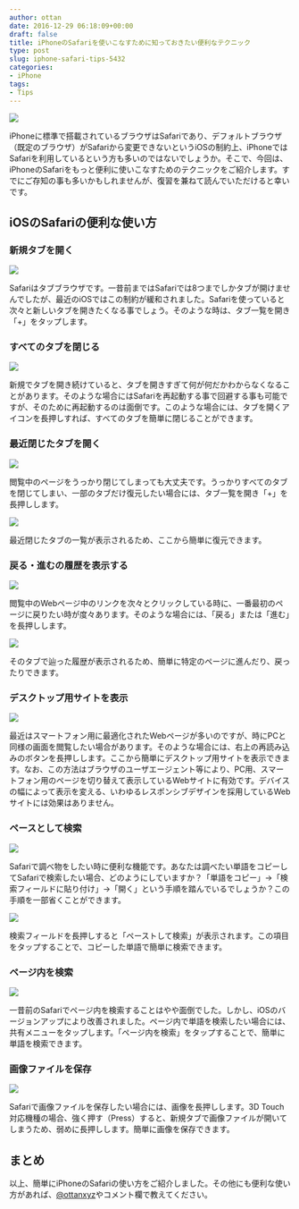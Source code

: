 ```yaml
---
author: ottan
date: 2016-12-29 06:18:09+00:00
draft: false
title: iPhoneのSafariを使いこなすために知っておきたい便利なテクニック
type: post
slug: iphone-safari-tips-5432
categories:
- iPhone
tags:
- Tips
---
```


![](/uploads/2016/12/161229-5864a658b8b96.jpg)






iPhoneに標準で搭載されているブラウザはSafariであり、デフォルトブラウザ（既定のブラウザ）がSafariから変更できないというiOSの制約上、iPhoneではSafariを利用しているという方も多いのではないでしょうか。そこで、今回は、iPhoneのSafariをもっと便利に使いこなすためのテクニックをご紹介します。すでにご存知の事も多いかもしれませんが、復習を兼ねて読んでいただけると幸いです。





## iOSのSafariの便利な使い方





### 新規タブを開く





![](/uploads/2016/12/161229-5864a664133c0.png)






Safariはタブブラウザです。一昔前まではSafariでは8つまでしかタブが開けませんでしたが、最近のiOSではこの制約が緩和されました。Safariを使っていると次々と新しいタブを開きたくなる事でしょう。そのような時は、タブ一覧を開き「+」をタップします。





### すべてのタブを閉じる





![](/uploads/2016/12/161229-5864a66981d89.png)






新規でタブを開き続けていると、タブを開きすぎて何が何だかわからなくなることがあります。そのような場合にはSafariを再起動する事で回避する事も可能ですが、そのために再起動するのは面倒です。このような場合には、タブを開くアイコンを長押しすれば、すべてのタブを簡単に閉じることができます。





### 最近閉じたタブを開く





![](/uploads/2016/12/161229-5864a66ead519.png)






閲覧中のページをうっかり閉じてしまっても大丈夫です。うっかりすべてのタブを閉じてしまい、一部のタブだけ復元したい場合には、タブ一覧を開き「+」を長押しします。





![](/uploads/2016/12/161229-5864a674391fd.png)






最近閉じたタブの一覧が表示されるため、ここから簡単に復元できます。





### 戻る・進むの履歴を表示する





![](/uploads/2016/12/161229-5864a679c21b5.png)






閲覧中のWebページ中のリンクを次々とクリックしている時に、一番最初のページに戻りたい時が度々あります。そのような場合には、「戻る」または「進む」を長押しします。





![](/uploads/2016/12/161229-5864a67edeedd.png)






そのタブで辿った履歴が表示されるため、簡単に特定のページに進んだり、戻ったりできます。





### デスクトップ用サイトを表示





![](/uploads/2016/12/161229-5864a68532581.png)






最近はスマートフォン用に最適化されたWebページが多いのですが、時にPCと同様の画面を閲覧したい場合があります。そのような場合には、右上の再読み込みのボタンを長押しします。ここから簡単にデスクトップ用サイトを表示できます。なお、この方法はブラウザのユーザエージェント等により、PC用、スマートフォン用のページを切り替えて表示しているWebサイトに有効です。デバイスの幅によって表示を変える、いわゆるレスポンシブデザインを採用しているWebサイトには効果はありません。





### ペースとして検索





![](/uploads/2016/12/161229-5864a68d60c15.png)






Safariで調べ物をしたい時に便利な機能です。あなたは調べたい単語をコピーしてSafariで検索したい場合、どのようにしていますか？「単語をコピー」→「検索フィールドに貼り付け」→「開く」という手順を踏んでいるでしょうか？この手順を一部省くことができます。





![](/uploads/2016/12/161229-5864a6943f53f.png)






検索フィールドを長押しすると「ペーストして検索」が表示されます。この項目をタップすることで、コピーした単語で簡単に検索できます。





### ページ内を検索





![](/uploads/2016/12/161229-5864a69a4c87a.png)






一昔前のSafariでページ内を検索することはやや面倒でした。しかし、iOSのバージョンアップにより改善されました。ページ内で単語を検索したい場合には、共有メニューをタップします。「ページ内を検索」をタップすることで、簡単に単語を検索できます。





### 画像ファイルを保存





![](/uploads/2016/12/161229-5864a6a04a1b3.png)






Safariで画像ファイルを保存したい場合には、画像を長押しします。3D Touch対応機種の場合、強く押す（Press）すると、新規タブで画像ファイルが開いてしまうため、弱めに長押しします。簡単に画像を保存できます。





## まとめ





以上、簡単にiPhoneのSafariの使い方をご紹介しました。その他にも便利な使い方があれば、[@ottanxyz](https://twitter.com/ottanxyz)やコメント欄で教えてください。
